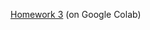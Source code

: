 
[Homework 3](https://colab.research.google.com/drive/1FvJyktDUKzE1jS6oD7jp2-ubnCQyZ4mO) (on Google Colab)
